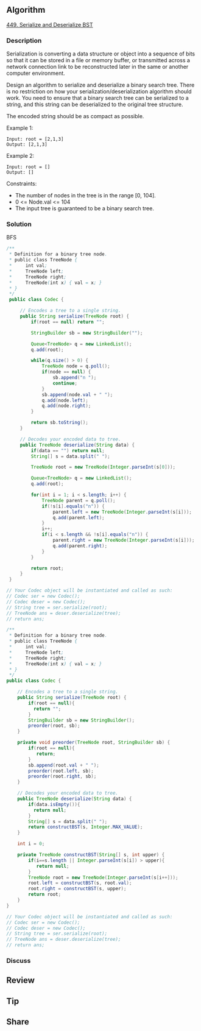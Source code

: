 ## Algorithm

[449. Serialize and Deserialize BST](https://leetcode.com/problems/serialize-and-deserialize-bst/)

### Description

Serialization is converting a data structure or object into a sequence of bits so that it can be stored in a file or memory buffer, or transmitted across a network connection link to be reconstructed later in the same or another computer environment.

Design an algorithm to serialize and deserialize a binary search tree. There is no restriction on how your serialization/deserialization algorithm should work. You need to ensure that a binary search tree can be serialized to a string, and this string can be deserialized to the original tree structure.

The encoded string should be as compact as possible.


Example 1:

```
Input: root = [2,1,3]
Output: [2,1,3]
```

Example 2:

```
Input: root = []
Output: []
```

Constraints:

- The number of nodes in the tree is in the range [0, 104].
- 0 <= Node.val <= 104
- The input tree is guaranteed to be a binary search tree.

### Solution

BFS

```java
/**
 * Definition for a binary tree node.
 * public class TreeNode {
 *     int val;
 *     TreeNode left;
 *     TreeNode right;
 *     TreeNode(int x) { val = x; }
 * }
 */
 public class Codec {

     // Encodes a tree to a single string.
     public String serialize(TreeNode root) {
         if(root == null) return "";

         StringBuilder sb = new StringBuilder("");

         Queue<TreeNode> q = new LinkedList();
         q.add(root);

         while(q.size() > 0) {
             TreeNode node = q.poll();
             if(node == null) {
                 sb.append("n ");
                 continue;
             }
             sb.append(node.val + " ");
             q.add(node.left);
             q.add(node.right);
         }

         return sb.toString();
     }

     // Decodes your encoded data to tree.
     public TreeNode deserialize(String data) {
         if(data == "") return null;
         String[] s = data.split(" ");

         TreeNode root = new TreeNode(Integer.parseInt(s[0]));

         Queue<TreeNode> q = new LinkedList();
         q.add(root);

         for(int i = 1; i < s.length; i++) {
             TreeNode parent = q.poll();
             if(!s[i].equals("n")) {
                 parent.left = new TreeNode(Integer.parseInt(s[i]));
                 q.add(parent.left);
             }
             i++;
             if(i < s.length && !s[i].equals("n")) {
                 parent.right = new TreeNode(Integer.parseInt(s[i]));
                 q.add(parent.right);
             }
         }

         return root;
     }
 }

// Your Codec object will be instantiated and called as such:
// Codec ser = new Codec();
// Codec deser = new Codec();
// String tree = ser.serialize(root);
// TreeNode ans = deser.deserialize(tree);
// return ans;
```


```java
/**
 * Definition for a binary tree node.
 * public class TreeNode {
 *     int val;
 *     TreeNode left;
 *     TreeNode right;
 *     TreeNode(int x) { val = x; }
 * }
 */
public class Codec {

    // Encodes a tree to a single string.
    public String serialize(TreeNode root) {
        if(root == null){
          return "";
        }
        StringBuilder sb = new StringBuilder();
        preorder(root, sb);
    }

    private void preorder(TreeNode root, StringBuilder sb) {
        if(root == null){
           return;
        }
        sb.append(root.val + " ");
        preorder(root.left, sb);
        preorder(root.right, sb);
    }

    // Decodes your encoded data to tree.
    public TreeNode deserialize(String data) {
        if(data.isEmpty()){
          return null;
        }
        String[] s = data.split(" ");
        return constructBST(s, Integer.MAX_VALUE);
    }

    int i = 0;

    private TreeNode constructBST(String[] s, int upper) {
        if(i==s.length || Integer.parseInt(s[i]) > upper){
           return null;
        }
        TreeNode root = new TreeNode(Integer.parseInt(s[i++]));
        root.left = constructBST(s, root.val);
        root.right = constructBST(s, upper);
        return root;
    }
}

// Your Codec object will be instantiated and called as such:
// Codec ser = new Codec();
// Codec deser = new Codec();
// String tree = ser.serialize(root);
// TreeNode ans = deser.deserialize(tree);
// return ans;
```

### Discuss

## Review


## Tip


## Share
